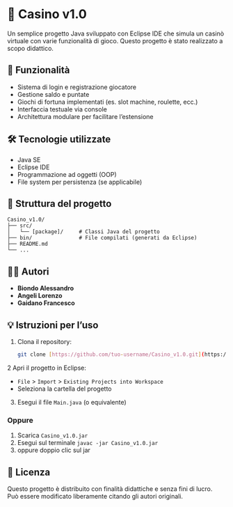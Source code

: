 # 🎰 Casino v1.0

Un semplice progetto Java sviluppato con Eclipse IDE che simula un casinò virtuale con varie funzionalità di gioco. Questo progetto è stato realizzato a scopo didattico.

## 🚀 Funzionalità

- Sistema di login e registrazione giocatore
- Gestione saldo e puntate
- Giochi di fortuna implementati (es. slot machine, roulette, ecc.)
- Interfaccia testuale via console
- Architettura modulare per facilitare l’estensione

## 🛠️ Tecnologie utilizzate

- Java SE
- Eclipse IDE
- Programmazione ad oggetti (OOP)
- File system per persistenza (se applicabile)

## 📁 Struttura del progetto

```
Casino_v1.0/
├── src/
│   └── [package]/     # Classi Java del progetto
├── bin/               # File compilati (generati da Eclipse)
├── README.md
└── ...
```

## 🧑‍💻 Autori

- **Biondo Alessandro**
- **Angeli Lorenzo**
- **Gaidano Francesco**

## 💡 Istruzioni per l’uso

1. Clona il repository:
   ``` bash
   git clone [https://github.com/tuo-username/Casino_v1.0.git](https://github.com/Nobodyy-78/Digital-Casino)
   ```
2 Apri il progetto in Eclipse:
   - ```File``` > ```Import``` > ```Existing Projects into Workspace```
   - Seleziona la cartella del progetto
3. Esegui il file ```Main.java``` (o equivalente)

### Oppure

1. Scarica ```Casino_v1.0.jar```
2. Esegui sul terminale ```javac -jar Casino_v1.0.jar```
3. oppure doppio clic sul jar
   
## 📜 Licenza

Questo progetto è distribuito con finalità didattiche e senza fini di lucro.  
Può essere modificato liberamente citando gli autori originali.
